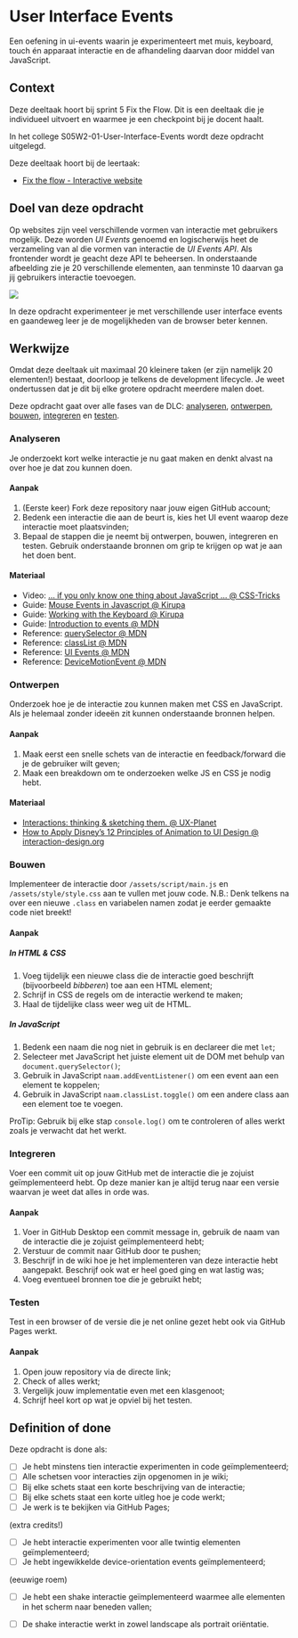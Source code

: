 
# User Interface Events

Een oefening in ui-events waarin je experimenteert met muis, keyboard, touch én apparaat interactie en de afhandeling daarvan door middel van JavaScript.

## Context

Deze deeltaak hoort bij sprint 5 Fix the Flow. Dit is een deeltaak die je individueel uitvoert en waarmee je een checkpoint bij je docent haalt.

In het college S05W2-01-User-Interface-Events wordt deze opdracht uitgelegd.

Deze deeltaak hoort bij de leertaak:
- [Fix the flow - Interactive website](https://github.com/fdnd-task/fix-the-flow-interactive-website)

## Doel van deze opdracht

Op websites zijn veel verschillende vormen van interactie met gebruikers mogelijk. Deze worden *UI Events* genoemd en logischerwijs heet de verzameling van al die vormen van interactie de *UI Events API*. Als frontender wordt je geacht deze API te beheersen. In onderstaande afbeelding zie je 20 verschillende elementen, aan tenminste 10 daarvan ga jij gebruikers interactie toevoegen.

![](screenshot.png)

In deze opdracht experimenteer je met verschillende user interface events en gaandeweg leer je de mogelijkheden van de browser beter kennen.

## Werkwijze

Omdat deze deeltaak uit maximaal 20 kleinere taken (er zijn namelijk 20 elementen!) bestaat, doorloop je telkens de development lifecycle. Je weet ondertussen dat je dit bij elke grotere opdracht meerdere malen doet.

Deze opdracht gaat over alle fases van de DLC: [analyseren](#analyseren), [ontwerpen](#ontwerpen), [bouwen](#bouwen), [integreren](#integreren) en [testen](#testen).

### Analyseren

Je onderzoekt kort welke interactie je nu gaat maken en denkt alvast na over hoe je dat zou kunnen doen.

#### Aanpak

1. (Eerste keer) Fork deze repository naar jouw eigen GitHub account;
2. Bedenk een interactie die aan de beurt is, kies het UI event waarop deze interactie moet plaatsvinden;
3. Bepaal de stappen die je neemt bij ontwerpen, bouwen, integreren en testen. Gebruik onderstaande bronnen om grip te krijgen op wat je aan het doen bent. 

#### Materiaal

- Video: [… if you only know one thing about JavaScript … @ CSS-Tricks](https://css-tricks.com/video-screencasts/150-hey-designers-know-one-thing-javascript-recommend/)
- Guide: [Mouse Events in Javascript @ Kirupa](https://www.kirupa.com/html5/mouse_events_in_javascript.htm)
- Guide: [Working with the Keyboard @ Kirupa](https://www.kirupa.com/html5/keyboard_events_in_javascript.htm)
- Guide: [Introduction to events @ MDN](https://developer.mozilla.org/en-US/docs/Learn/JavaScript/Building_blocks/Events)
- Reference: [querySelector @ MDN](https://developer.mozilla.org/en-US/docs/Web/API/Document/querySelector)
- Reference: [classList @ MDN](https://developer.mozilla.org/en-US/docs/Web/API/Element/classList) 
- Reference: [UI Events @ MDN](https://developer.mozilla.org/en-US/docs/Web/API/UI_Events)
- Reference: [DeviceMotionEvent @ MDN](https://developer.mozilla.org/en-US/docs/Web/API/DeviceMotionEvent)

### Ontwerpen

Onderzoek hoe je de interactie zou kunnen maken met CSS en JavaScript. Als je helemaal zonder ideeën zit kunnen onderstaande bronnen helpen.

#### Aanpak

1. Maak eerst een snelle schets van de interactie en feedback/forward die je de gebruiker wilt geven;
3. Maak een breakdown om te onderzoeken welke JS en CSS je nodig hebt.

#### Materiaal

- [Interactions: thinking & sketching them. @ UX-Planet](https://uxplanet.org/interactions-thinking-sketching-them-f3d4c1d11149)
- [How to Apply Disney’s 12 Principles of Animation to UI Design @ interaction-design.org](https://www.interaction-design.org/literature/article/ui-animation-how-to-apply-disney-s-12-principles-of-animation-to-ui-design)

### Bouwen

Implementeer de interactie door `/assets/script/main.js` en `/assets/style/style.css` aan te vullen met jouw code. N.B.: Denk telkens na over een nieuwe `.class` en variabelen namen zodat je eerder gemaakte code niet breekt!

#### Aanpak

##### In HTML & CSS

1. Voeg tijdelijk een nieuwe class die de interactie goed beschrijft (bijvoorbeeld *bibberen*) toe aan een HTML element;
2. Schrijf in CSS de regels om de interactie werkend te maken;
3. Haal de tijdelijke class weer weg uit de HTML.

##### In JavaScript

1. Bedenk een naam die nog niet in gebruik is en declareer die met `let`;
2. Selecteer met JavaScript het juiste element uit de DOM met behulp van `document.querySelector()`;
3. Gebruik in JavaScript `naam.addEventListener()` om een event aan een element te koppelen;
4. Gebruik in JavaScript `naam.classList.toggle()` om een andere class aan een element toe te voegen.

ProTip: Gebruik bij elke stap `console.log()` om te controleren of alles werkt zoals je verwacht dat het werkt.

### Integreren

Voer een commit uit op jouw GitHub met de interactie die je zojuist geïmplementeerd hebt. Op deze manier kan je altijd terug naar een versie waarvan je weet dat alles in orde was.

#### Aanpak

1. Voer in GitHub Desktop een commit message in, gebruik de naam van de interactie die je zojuist geïmplementeerd hebt;
2. Verstuur de commit naar GitHub door te pushen;
3. Beschrijf in de wiki hoe je het implementeren van deze interactie hebt aangepakt. Beschrijf ook wat er heel goed ging en wat lastig was;
4. Voeg eventueel bronnen toe die je gebruikt hebt;

### Testen

Test in een browser of de versie die je net online gezet hebt ook via GitHub Pages werkt.

#### Aanpak

1. Open jouw repository via de directe link;
2. Check of alles werkt;
3. Vergelijk jouw implementatie even met een klasgenoot;
4. Schrijf heel kort op wat je opviel bij het testen.

## Definition of done

Deze opdracht is done als:

- [ ] Je hebt minstens tien interactie experimenten in code geïmplementeerd;
- [ ] Alle schetsen voor interacties zijn opgenomen in je wiki;
- [ ] Bij elke schets staat een korte beschrijving van de interactie;
- [ ] Bij elke schets staat een korte uitleg hoe je code werkt;
- [ ] Je werk is te bekijken via GitHub Pages;

(extra credits!)

- [ ] Je hebt interactie experimenten voor alle twintig elementen geïmplementeerd;
- [ ] Je hebt ingewikkelde device-orientation events geïmplementeerd;

(eeuwige roem)

- [ ] Je hebt een shake interactie geïmplementeerd waarmee alle elementen in het scherm naar beneden vallen;
- [ ] De shake interactie werkt in zowel landscape als portrait oriëntatie.

